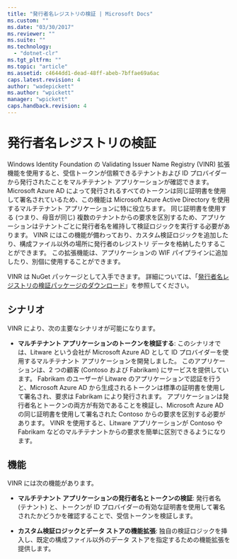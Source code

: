 ```yaml
---
title: "発行者名レジストリの検証 | Microsoft Docs"
ms.custom: ""
ms.date: "03/30/2017"
ms.reviewer: ""
ms.suite: ""
ms.technology: 
  - "dotnet-clr"
ms.tgt_pltfrm: ""
ms.topic: "article"
ms.assetid: c4644dd1-dead-48ff-abeb-7bffae69a6ac
caps.latest.revision: 4
author: "wadepickett"
ms.author: "wpickett"
manager: "wpickett"
caps.handback.revision: 4
---
```

# 発行者名レジストリの検証
Windows Identity Foundation の Validating Issuer Name Registry \(VINR\) 拡張機能を使用すると、受信トークンが信頼できるテナントおよび ID プロバイダーから発行されたことをマルチテナント アプリケーションが確認できます。  Microsoft Azure AD によって発行されるすべてのトークンは同じ証明書を使用して署名されているため、この機能は Microsoft Azure Active Directory を使用するマルチテナント アプリケーションに特に役立ちます。  同じ証明書を使用する \(つまり、母音が同じ\) 複数のテナントからの要求を区別するため、アプリケーションはテナントごとに発行者名を維持して検証ロジックを実行する必要があります。  VINR にはこの機能が備わっており、カスタム検証ロジックを追加したり、構成ファイル以外の場所に発行者のレジストリ データを格納したりすることができます。  この拡張機能は、アプリケーションの WIF パイプラインに追加したり、別個に使用することができます。  
  
 VINR は NuGet パッケージとして入手できます。  詳細については、「[発行者名レジストリの検証パッケージのダウンロード](../../../docs/framework/security/downloading-the-validating-issuer-name-registry-package.md)」を参照してください。  
  
## シナリオ  
 VINR により、次の主要なシナリオが可能になります。  
  
-   **マルチテナント アプリケーションのトークンを検証する**: このシナリオでは、Litware という会社が Microsoft Azure AD として ID プロバイダーを使用するマルチテナント アプリケーションを開発しました。  このアプリケーションは、2 つの顧客 \(Contoso および Fabrikam\) にサービスを提供しています。  Fabrikam のユーザーが Litware のアプリケーションで認証を行うと、Microsoft Azure AD から生成されるトークンは標準の証明書を使用して署名され、要求は Fabrikam により発行されます。  アプリケーションは発行者名とトークンの両方が有効であることを検証し、Microsoft Azure AD の同じ証明書を使用して署名された Contoso からの要求を区別する必要があります。  VINR を使用すると、Litware アプリケーションが Contoso や Fabrikam などのマルチテナントからの要求を簡単に区別できるようになります。  
  
## 機能  
 VINR には次の機能があります。  
  
-   **マルチテナント アプリケーションの発行者名とトークンの検証**: 発行者名 \(テナント\) と、トークンが ID プロバイダーの有効な証明書を使用して署名されたかどうかを確認することで、受信トークンを検証します。  
  
-   **カスタム検証ロジックとデータ ストアの機能拡張**: 独自の検証ロジックを挿入し、既定の構成ファイル以外のデータ ストアを指定するための機能拡張を提供します。